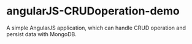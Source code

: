 # angularJS-CRUDoperation-demo

A simple AngularJS application, which can handle CRUD operation and persist data with MongoDB. 
